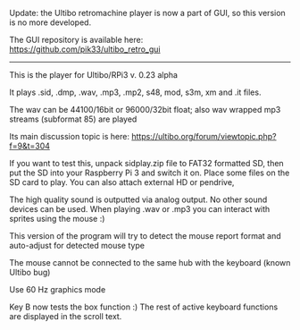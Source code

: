 Update: the Ultibo retromachine player is now a part of GUI, so this version is no more developed.

The GUI repository is available here:
https://github.com/pik33/ultibo_retro_gui

-------------------------------------------------------------------------

This is the player for Ultibo/RPi3 v. 0.23 alpha

It plays .sid, .dmp, .wav, .mp3, .mp2, s48, mod, s3m, xm and .it files.

The wav can be 44100/16bit or 96000/32bit float; also wav wrapped mp3 streams (subformat 85) are played

Its main discussion topic is here: https://ultibo.org/forum/viewtopic.php?f=9&t=304

If you want to test this, unpack sidplay.zip file to FAT32 formatted SD, then put the SD into your Raspberry Pi 3 and switch it on.
Place some files on the SD card to play. You can also attach external HD or pendrive,

The high quality sound is outputted via analog output. No other sound devices can be used.
When playing .wav or .mp3 you can interact with sprites using the mouse :) 

This version of the program will try to detect the mouse report format and auto-adjust for detected mouse type

The mouse cannot be connected to the same hub with the keyboard (known Ultibo bug)

Use 60 Hz graphics mode 

Key B now tests the box function :) 
The rest of active keyboard functions are displayed in the scroll text.
